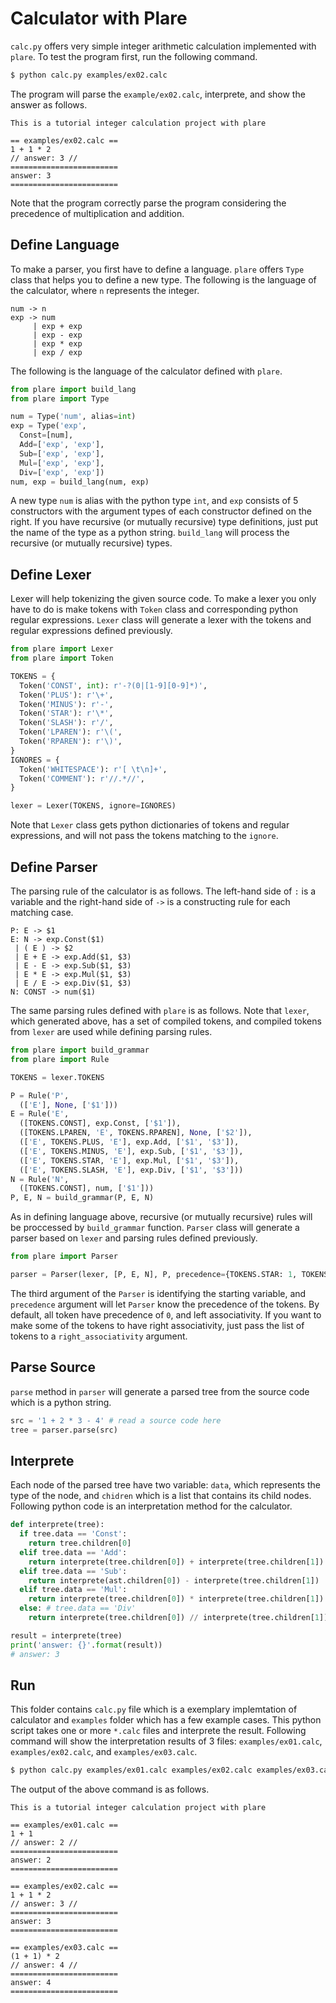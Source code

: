 # Calculator with Plare

```calc.py``` offers very simple integer arithmetic calculation implemented with ```plare```.
To test the program first, run the following command.
```bash
$ python calc.py examples/ex02.calc
```
The program will parse the ```example/ex02.calc```, interprete, and show the answer as follows.
```
This is a tutorial integer calculation project with plare

== examples/ex02.calc ==
1 + 1 * 2
// answer: 3 //
========================
answer: 3
========================
```
Note that the program correctly parse the program considering the precedence of multiplication and addition.

## Define Language
To make a parser, you first have to define a language.
```plare``` offers ```Type``` class that helps you to define a new type.
The following is the language of the calculator, where ```n``` represents the integer.
```
num -> n
exp -> num
     | exp + exp
     | exp - exp
     | exp * exp
     | exp / exp
```
The following is the language of the calculator defined with ```plare```.
```python
from plare import build_lang
from plare import Type

num = Type('num', alias=int)
exp = Type('exp',
  Const=[num],
  Add=['exp', 'exp'],
  Sub=['exp', 'exp'],
  Mul=['exp', 'exp'],
  Div=['exp', 'exp'])
num, exp = build_lang(num, exp)
```
A new type ```num``` is alias with the python type ```int```, and ```exp``` consists of 5 constructors with the argument types of each constructor defined on the right.
If you have recursive (or mutually recursive) type definitions, just put the name of the type as a python string.
```build_lang``` will process the recursive (or mutually recursive) types.

## Define Lexer
Lexer will help tokenizing the given source code.
To make a lexer you only have to do is make tokens with ```Token``` class and corresponding python regular expressions.
```Lexer``` class will generate a lexer with the tokens and regular expressions defined previously.
```python
from plare import Lexer
from plare import Token

TOKENS = {
  Token('CONST', int): r'-?(0|[1-9][0-9]*)',
  Token('PLUS'): r'\+',
  Token('MINUS'): r'-',
  Token('STAR'): r'\*',
  Token('SLASH'): r'/',
  Token('LPAREN'): r'\(',
  Token('RPAREN'): r'\)',
}
IGNORES = {
  Token('WHITESPACE'): r'[ \t\n]+',
  Token('COMMENT'): r'//.*//',
}

lexer = Lexer(TOKENS, ignore=IGNORES)
```
Note that ```Lexer``` class gets python dictionaries of tokens and regular expressions, and will not pass the tokens matching to the ```ignore```.

## Define Parser
The parsing rule of the calculator is as follows.
The left-hand side of ```:``` is a variable and the right-hand side of ```->``` is a constructing rule for each matching case.
```
P: E -> $1
E: N -> exp.Const($1)
 | ( E ) -> $2
 | E + E -> exp.Add($1, $3)
 | E - E -> exp.Sub($1, $3)
 | E * E -> exp.Mul($1, $3)
 | E / E -> exp.Div($1, $3)
N: CONST -> num($1)
```
The same parsing rules defined with ```plare``` is as follows. Note that ```lexer```, which generated above, has a set of compiled tokens, and compiled tokens from ```lexer``` are used while defining parsing rules.
```python
from plare import build_grammar
from plare import Rule

TOKENS = lexer.TOKENS

P = Rule('P', 
  (['E'], None, ['$1']))
E = Rule('E',
  ([TOKENS.CONST], exp.Const, ['$1']),
  ([TOKENS.LPAREN, 'E', TOKENS.RPAREN], None, ['$2']),
  (['E', TOKENS.PLUS, 'E'], exp.Add, ['$1', '$3']),
  (['E', TOKENS.MINUS, 'E'], exp.Sub, ['$1', '$3']),
  (['E', TOKENS.STAR, 'E'], exp.Mul, ['$1', '$3']),
  (['E', TOKENS.SLASH, 'E'], exp.Div, ['$1', '$3']))
N = Rule('N',
  ([TOKENS.CONST], num, ['$1']))
P, E, N = build_grammar(P, E, N)
```
As in defining language above, recursive (or mutually recursive) rules will be proccessed by ```build_grammar``` function.
```Parser``` class will generate a parser based on ```lexer``` and parsing rules defined previously.
```python
from plare import Parser

parser = Parser(lexer, [P, E, N], P, precedence={TOKENS.STAR: 1, TOKENS.SLASH: 1})
```
The third argument of the ```Parser``` is identifying the starting variable, and ```precedence``` argument will let ```Parser``` know the precedence of the tokens. By default, all token have precedence of ```0```, and left associativity. If you want to make some of the tokens to have right associativity, just pass the list of tokens to a ```right_associativity``` argument.

## Parse Source
```parse``` method in ```parser``` will generate a parsed tree from the source code which is a python string.
``` python
src = '1 + 2 * 3 - 4' # read a source code here
tree = parser.parse(src)
```

## Interprete
Each node of the parsed tree have two variable: ```data```, which represents the type of the node, and ```chidren``` which is a list that contains its child nodes.
Following python code is an interpretation method for the calculator.
```python
def interprete(tree):
  if tree.data == 'Const':
    return tree.children[0]
  elif tree.data == 'Add':
    return interprete(tree.children[0]) + interprete(tree.children[1])
  elif tree.data == 'Sub':
    return interprete(ast.children[0]) - interprete(tree.children[1])
  elif tree.data == 'Mul':
    return interprete(tree.children[0]) * interprete(tree.children[1])
  else: # tree.data == 'Div'
    return interprete(tree.children[0]) // interprete(tree.children[1])

result = interprete(tree)
print('answer: {}'.format(result))
# answer: 3
```

## Run
This folder contains ```calc.py``` file which is a exemplary implemtation of calculator and ```examples``` folder which has a few example cases.
This python script takes one or more ```*.calc``` files and interprete the result.
Following command will show the interpretation results of 3 files: ```examples/ex01.calc```, ```examples/ex02.calc```, and ```examples/ex03.calc```.
```bash
$ python calc.py examples/ex01.calc examples/ex02.calc examples/ex03.calc
```
The output of the above command is as follows.
```
This is a tutorial integer calculation project with plare

== examples/ex01.calc ==
1 + 1
// answer: 2 //
========================
answer: 2
========================

== examples/ex02.calc ==
1 + 1 * 2
// answer: 3 //
========================
answer: 3
========================

== examples/ex03.calc ==
(1 + 1) * 2
// answer: 4 //
========================
answer: 4
========================
```
